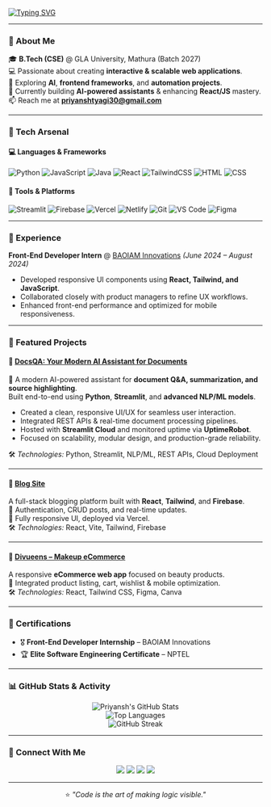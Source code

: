 <!-- Typing Banner -->
[![Typing SVG](https://readme-typing-svg.herokuapp.com?font=Fira+Code&weight=500&size=25&pause=1000&color=00C8FF&center=true&vCenter=true&width=600&lines=Hi%2C+I'm+Priyansh+Tyagi+👋;Front-End+Developer+%7C+AI+Enthusiast;React+%7C+Python+%7C+JavaScript+Lover)](https://git.io/typing-svg)

---

### 💫 About Me  
🎓 **B.Tech (CSE)** @ GLA University, Mathura (Batch 2027)  
💻 Passionate about creating **interactive & scalable web applications**.  
🚀 Exploring **AI**, **frontend frameworks**, and **automation projects**.  
🌱 Currently building **AI-powered assistants** & enhancing **React/JS** mastery.  
📫 Reach me at **[priyanshtyagi30@gmail.com](mailto:priyanshtyagi30@gmail.com)**  

---

### 🧠 Tech Arsenal
#### 💻 Languages & Frameworks
![Python](https://img.shields.io/badge/Python-3776AB?style=for-the-badge&logo=python&logoColor=white)
![JavaScript](https://img.shields.io/badge/JavaScript-F7DF1E?style=for-the-badge&logo=javascript&logoColor=black)
![Java](https://img.shields.io/badge/Java-ED8B00?style=for-the-badge&logo=openjdk&logoColor=white)
![React](https://img.shields.io/badge/React-20232A?style=for-the-badge&logo=react&logoColor=61DAFB)
![TailwindCSS](https://img.shields.io/badge/Tailwind_CSS-38B2AC?style=for-the-badge&logo=tailwind-css&logoColor=white)
![HTML](https://img.shields.io/badge/HTML5-E34F26?style=for-the-badge&logo=html5&logoColor=white)
![CSS](https://img.shields.io/badge/CSS3-1572B6?style=for-the-badge&logo=css3&logoColor=white)

#### 🧰 Tools & Platforms
![Streamlit](https://img.shields.io/badge/Streamlit-FF4B4B?style=for-the-badge&logo=streamlit&logoColor=white)
![Firebase](https://img.shields.io/badge/Firebase-FFCA28?style=for-the-badge&logo=firebase&logoColor=black)
![Vercel](https://img.shields.io/badge/Vercel-000000?style=for-the-badge&logo=vercel&logoColor=white)
![Netlify](https://img.shields.io/badge/Netlify-00C7B7?style=for-the-badge&logo=netlify&logoColor=white)
![Git](https://img.shields.io/badge/Git-F05032?style=for-the-badge&logo=git&logoColor=white)
![VS Code](https://img.shields.io/badge/VS_Code-0078D4?style=for-the-badge&logo=visual-studio-code&logoColor=white)
![Figma](https://img.shields.io/badge/Figma-F24E1E?style=for-the-badge&logo=figma&logoColor=white)

---

### 💼 Experience
**Front-End Developer Intern** @ [BAOIAM Innovations](https://baoiam.com/) *(June 2024 – August 2024)*  
- Developed responsive UI components using **React, Tailwind, and JavaScript**.  
- Collaborated closely with product managers to refine UX workflows.  
- Enhanced front-end performance and optimized for mobile responsiveness.

---

### 🚀 Featured Projects  

#### 🤖 [DocsQA: Your Modern AI Assistant for Documents](https://ai-hack-olxwtaxj79mi3eeaz3sfzl.streamlit.app/)
🧠 A modern AI-powered assistant for **document Q&A, summarization, and source highlighting**.  
Built end-to-end using **Python**, **Streamlit**, and **advanced NLP/ML models**.  
- Created a clean, responsive UI/UX for seamless user interaction.  
- Integrated REST APIs & real-time document processing pipelines.  
- Hosted with **Streamlit Cloud** and monitored uptime via **UptimeRobot**.  
- Focused on scalability, modular design, and production-grade reliability.  

🛠️ *Technologies:* Python, Streamlit, NLP/ML, REST APIs, Cloud Deployment  

---

#### 📝 [Blog Site](https://priyansh-blog-site.vercel.app/)
A full-stack blogging platform built with **React**, **Tailwind**, and **Firebase**.  
🔹 Authentication, CRUD posts, and real-time updates.  
🔹 Fully responsive UI, deployed via Vercel.  
🛠️ *Technologies:* React, Vite, Tailwind, Firebase  

---

#### 💄 [Divueens – Makeup eCommerce](https://divueens-frontend.vercel.app/)
A responsive **eCommerce web app** focused on beauty products.  
🔹 Integrated product listing, cart, wishlist & mobile optimization.  
🛠️ *Technologies:* React, Tailwind CSS, Figma, Canva  

---

### 🏅 Certifications  
- 🎖️ **Front-End Developer Internship** – BAOIAM Innovations  
- 🏆 **Elite Software Engineering Certificate** – NPTEL  

---

### 📊 GitHub Stats & Activity
<div align="center">
  
![Priyansh's GitHub Stats](https://github-readme-stats.vercel.app/api?username=BroPriyansh&show_icons=true&theme=tokyonight&hide_border=true)  
![Top Languages](https://github-readme-stats.vercel.app/api/top-langs/?username=BroPriyansh&layout=compact&theme=tokyonight&hide_border=true)  
![GitHub Streak](https://streak-stats.demolab.com?user=BroPriyansh&theme=tokyonight&hide_border=true)

</div>

---

### 🤝 Connect With Me  
<p align="center">
  <a href="mailto:priyanshtyagi30@gmail.com"><img src="https://img.shields.io/badge/Gmail-D14836?style=for-the-badge&logo=gmail&logoColor=white" /></a>
  <a href="https://www.linkedin.com/in/priyansh-tyagi-3972442b0"><img src="https://img.shields.io/badge/LinkedIn-0077B5?style=for-the-badge&logo=linkedin&logoColor=white" /></a>
  <a href="https://github.com/BroPriyansh"><img src="https://img.shields.io/badge/GitHub-181717?style=for-the-badge&logo=github&logoColor=white" /></a>
  <a href="https://priyansh-blog-site.vercel.app/"><img src="https://img.shields.io/badge/Portfolio-000000?style=for-the-badge&logo=vercel&logoColor=white" /></a>
</p>

---

<div align="center">
  
⭐ *"Code is the art of making logic visible."*  

</div>
